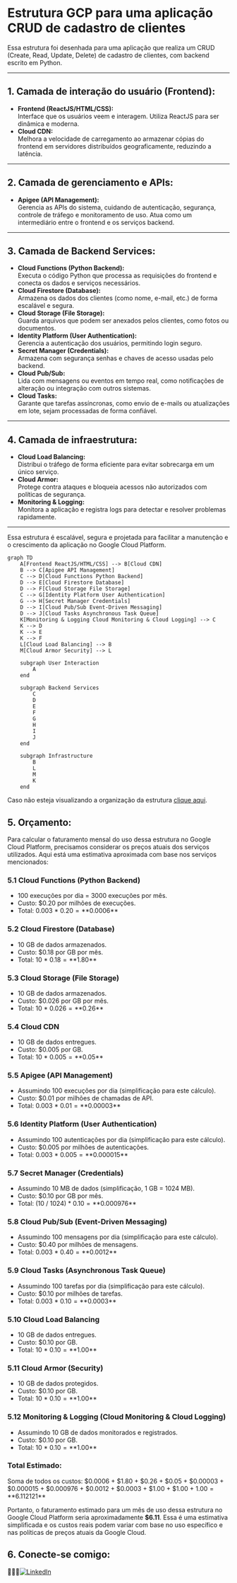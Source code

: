 # Estrutura GCP para uma aplicação CRUD de cadastro de clientes

Essa estrutura foi desenhada para uma aplicação que realiza um CRUD (Create, Read, Update, Delete) de cadastro de clientes, com backend escrito em Python.

---

## **1. Camada de interação do usuário (Frontend):**
- **Frontend (ReactJS/HTML/CSS):**  
  Interface que os usuários veem e interagem. Utiliza ReactJS para ser dinâmica e moderna.
- **Cloud CDN:**  
  Melhora a velocidade de carregamento ao armazenar cópias do frontend em servidores distribuídos geograficamente, reduzindo a latência.

---

## **2. Camada de gerenciamento e APIs:**
- **Apigee (API Management):**  
  Gerencia as APIs do sistema, cuidando de autenticação, segurança, controle de tráfego e monitoramento de uso. Atua como um intermediário entre o frontend e os serviços backend.

---

## **3. Camada de Backend Services:**
- **Cloud Functions (Python Backend):**  
  Executa o código Python que processa as requisições do frontend e conecta os dados e serviços necessários.
- **Cloud Firestore (Database):**  
  Armazena os dados dos clientes (como nome, e-mail, etc.) de forma escalável e segura.
- **Cloud Storage (File Storage):**  
  Guarda arquivos que podem ser anexados pelos clientes, como fotos ou documentos.
- **Identity Platform (User Authentication):**  
  Gerencia a autenticação dos usuários, permitindo login seguro.
- **Secret Manager (Credentials):**  
  Armazena com segurança senhas e chaves de acesso usadas pelo backend.
- **Cloud Pub/Sub:**  
  Lida com mensagens ou eventos em tempo real, como notificações de alteração ou integração com outros sistemas.
- **Cloud Tasks:**  
  Garante que tarefas assíncronas, como envio de e-mails ou atualizações em lote, sejam processadas de forma confiável.

---

## **4. Camada de infraestrutura:**
- **Cloud Load Balancing:**  
  Distribui o tráfego de forma eficiente para evitar sobrecarga em um único serviço.
- **Cloud Armor:**  
  Protege contra ataques e bloqueia acessos não autorizados com políticas de segurança.
- **Monitoring & Logging:**  
  Monitora a aplicação e registra logs para detectar e resolver problemas rapidamente.

---

Essa estrutura é escalável, segura e projetada para facilitar a manutenção e o crescimento da aplicação no Google Cloud Platform.


```mermaid
graph TD
    A[Frontend ReactJS/HTML/CSS] --> B[Cloud CDN]
    B --> C[Apigee API Management]
    C --> D[Cloud Functions Python Backend]
    D --> E[Cloud Firestore Database]
    D --> F[Cloud Storage File Storage]
    C --> G[Identity Platform User Authentication]
    G --> H[Secret Manager Credentials]
    D --> I[Cloud Pub/Sub Event-Driven Messaging]
    D --> J[Cloud Tasks Asynchronous Task Queue]
    K[Monitoring & Logging Cloud Monitoring & Cloud Logging] --> C
    K --> D
    K --> E
    K --> F
    L[Cloud Load Balancing] --> B
    M[Cloud Armor Security] --> L

    subgraph User Interaction
        A
    end

    subgraph Backend Services
        C
        D
        E
        F
        G
        H
        I
        J
    end

    subgraph Infrastructure
        B
        L
        M
        K
    end

```

Caso não esteja visualizando a organização da estrutura [clique aqui](GCP.png).

## **5. Orçamento:**

Para calcular o faturamento mensal do uso dessa estrutura no Google Cloud Platform, precisamos considerar os preços atuais dos serviços utilizados. Aqui está uma estimativa aproximada com base nos serviços mencionados:

### **5.1 Cloud Functions (Python Backend)**
- 100 execuções por dia = 3000 execuções por mês.
- Custo: $0.20 por milhões de execuções.
- Total: 0.003 * $0.20 = **$0.0006**

### **5.2 Cloud Firestore (Database)**
- 10 GB de dados armazenados.
- Custo: $0.18 por GB por mês.
- Total: 10 * $0.18 = **$1.80**

### **5.3 Cloud Storage (File Storage)**
- 10 GB de dados armazenados.
- Custo: $0.026 por GB por mês.
- Total: 10 * $0.026 = **$0.26**

### **5.4 Cloud CDN**
- 10 GB de dados entregues.
- Custo: $0.005 por GB.
- Total: 10 * $0.005 = **$0.05**

### **5.5 Apigee (API Management)**
- Assumindo 100 execuções por dia (simplificação para este cálculo).
- Custo: $0.01 por milhões de chamadas de API.
- Total: 0.003 * $0.01 = **$0.00003**

### **5.6 Identity Platform (User Authentication)**
- Assumindo 100 autenticações por dia (simplificação para este cálculo).
- Custo: $0.005 por milhões de autenticações.
- Total: 0.003 * $0.005 = **$0.000015**

### **5.7 Secret Manager (Credentials)**
- Assumindo 10 MB de dados (simplificação, 1 GB = 1024 MB).
- Custo: $0.10 por GB por mês.
- Total: (10 / 1024) * $0.10 = **$0.000976**

### **5.8 Cloud Pub/Sub (Event-Driven Messaging)**
- Assumindo 100 mensagens por dia (simplificação para este cálculo).
- Custo: $0.40 por milhões de mensagens.
- Total: 0.003 * $0.40 = **$0.0012**

### **5.9 Cloud Tasks (Asynchronous Task Queue)**
- Assumindo 100 tarefas por dia (simplificação para este cálculo).
- Custo: $0.10 por milhões de tarefas.
- Total: 0.003 * $0.10 = **$0.0003**

### **5.10 Cloud Load Balancing**
- 10 GB de dados entregues.
- Custo: $0.10 por GB.
- Total: 10 * $0.10 = **$1.00**

### **5.11 Cloud Armor (Security)**
- 10 GB de dados protegidos.
- Custo: $0.10 por GB.
- Total: 10 * $0.10 = **$1.00**

### **5.12 Monitoring & Logging (Cloud Monitoring & Cloud Logging)**
- Assumindo 10 GB de dados monitorados e registrados.
- Custo: $0.10 por GB.
- Total: 10 * $0.10 = **$1.00**

### **Total Estimado:**
Soma de todos os custos:
$0.0006 + $1.80 + $0.26 + $0.05 + $0.00003 + $0.000015 + $0.000976 + $0.0012 + $0.0003 + $1.00 + $1.00 + $1.00 = **$6.112121**

Portanto, o faturamento estimado para um mês de uso dessa estrutura no Google Cloud Platform seria aproximadamente **$6.11**. Essa é uma estimativa simplificada e os custos reais podem variar com base no uso específico e nas políticas de preços atuais da Google Cloud.

## **6. Conecte-se comigo:**

👨🏾‍💻[![LinkedIn](https://img.shields.io/badge/LinkedIn-%230077B5.svg?logo=linkedin&logoColor=white)](https://www.linkedin.com/in/leanderson-dias-de-lima/)